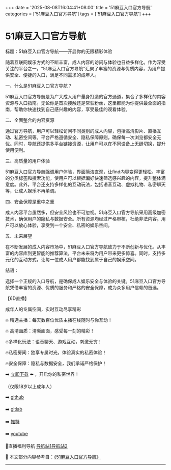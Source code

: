 +++
date = '2025-08-08T16:04:41+08:00'
title = '51麻豆入口官方导航'
categories = ['51麻豆入口官方导航']
tags = ['51麻豆入口官方导航']
+++

# 51麻豆入口官方导航

标题：51麻豆入口官方导航——开启你的无限精彩体验

随着互联网娱乐方式的不断丰富，成人内容的访问与体验也日益多样化。作为深受关注的平台之一，"51麻豆入口官方导航"汇聚了丰富的资源与优质内容，为用户提供安全、便捷的入口，满足不同需求的成年人。

一、什么是51麻豆入口官方导航？

51麻豆入口官方导航是为广大成人用户量身打造的官方通道，集合了多样化的内容资源与入口指南。无论你是首次接触还是常驻粉丝，这里都能为你提供最全面的指南，帮助你快速找到自己感兴趣的内容，享受最佳的观看体验。

二、全面整合的内容资源

通过官方导航，用户可以轻松访问不同类别的成人内容，包括高清影片、直播互动、私密空间等。平台严格遵循安全、隐私保障原则，确保每一次浏览都安全无忧。同时，导航还提供多平台链接资源，让用户可以在不同设备上无缝切换，提升使用便利。

三、高质量的用户体验

51麻豆入口官方导航强调用户体验，界面简洁直观，让find内容变得更轻松。丰富的分类标签和搜索功能，使用户可以根据偏好快速筛选感兴趣的内容，提升整体满意度。此外，平台还支持多样化的互动玩法，包括语音互动、虚拟礼物、私密聊天等，让成人娱乐不再单调。

四、安全保障是重中之重

成人内容平台虽然多，但安全风险也不可忽视。51麻豆入口官方导航采用高级加密技术，确保用户的隐私与数据安全。所有资源均经过严格审核，杜绝非法内容。用户可以放心体验，享受到一个安全、私密的娱乐空间。

五、未来展望

在不断发展的成人内容市场中，51麻豆入口官方导航致力于不断创新与优化。从丰富的内容库到更智能的推荐算法，平台未来将为用户带来更多惊喜。同时，支持多元化的互动方式，让每一位成人用户都能找到属于自己的娱乐空间。

结语：

选择一个正规的入口导航，是确保成人娱乐安全与体验的关键。51麻豆入口官方导航凭借丰富的资源、优质的服务和严格的安全保障，成为众多用户信赖的首选。

【6D直播】

成年人的专属空间，实时互动尽享精彩

🔥 精选主播：每天数百位优质主播在线随时与你互动！

🔥 高清画质：清晰画面，感受每一刻的精彩！

🔥多样化玩法：语音聊天、游戏互动，刺激无穷！

🔥私密房间：独享专属时光，体验真实的私密体验！

🔥安全保障：隐私与数据安全，我们承诺严格保护！

➡️ [立即下载](https://down123.s3.ap-east-1.amazonaws.com/down/down.html?channelCode=blog) ⬅️ ，开启你的私密世界！

（仅限18岁以上成年人）

➡️ [github](https://aldult-live.github.io/)

➡️ [gitlab](https://seo-09598d.gitlab.io/)

➡️ [推特](https://x.com/wegame33)

➡️ [youtube](https://www.youtube.com/@6Dlive)

🔞直播福利导航   [导航站1](https://webstack-86085a.gitlab.io/)[导航站2](https://onlygit123-2.github.io/)


📘 本文部分内容参考自：[《51麻豆入口官方导航》](https://github.com/xiaohongmaozhibozuixin/live)

---
